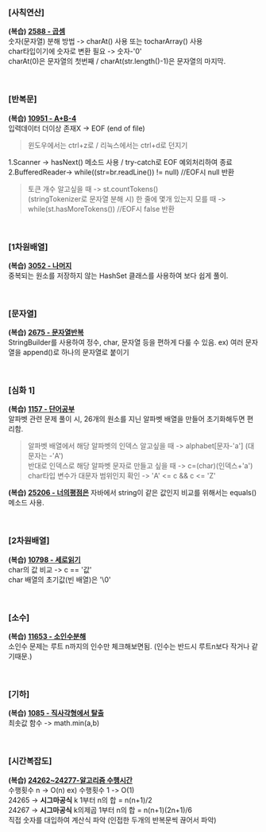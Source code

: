 ### [사칙연산]

**(복습) [2588 - 곱셈](https://www.acmicpc.net/problem/2588)**   
숫자(문자열) 분해 방법 -> charAt() 사용 또는 tocharArray() 사용   
char타입이기에 숫자로 변환 필요 -> 숫자-'0'   
charAt(0)은 문자열의 첫번째 / charAt(str.length()-1)은 문자열의 마지막. 

</br>

### [반복문]
**(복습) [10951 - A+B-4](https://www.acmicpc.net/problem/10951)**   
입력데이터 더이상 존재X -> EOF (end of file)    
>윈도우에서는 ctrl+z로 / 리눅스에서는 ctrl+d로 던지기
  
1.Scanner -> hasNext() 메소드 사용 / try-catch로 EOF 예외처리하여 종료   
2.BufferedReader-> while((str=br.readLine()) != null) //EOF시 null 반환 
>토큰 개수 알고싶을 때 -> st.countTokens()   
>(stringTokenizer로 문자열 분해 시) 한 줄에 몇개 있는지 모를 때 -> while(st.hasMoreTokens()) //EOF시 false 반환   

</br>

### [1차원배열]
**(복습) [3052 - 나머지](https://www.acmicpc.net/problem/3052)**   
중복되는 원소를 저장하지 않는 HashSet 클래스를 사용하여 보다 쉽게 풀이.

</br>

### [문자열]
**(복습) [2675 - 문자열반복](https://www.acmicpc.net/problem/2675)**    
StringBuilder를 사용하여 정수, char, 문자열 등을 편하게 다룰 수 있음. ex) 여러 문자열을 append()로 하나의 문자열로 붙이기

</br>

### [심화 1]
**(복습) [1157 - 단어공부](https://www.acmicpc.net/problem/1157)**   
알파벳 관련 문제 풀이 시, 26개의 원소를 지닌 알파벳 배열을 만들어 초기화해두면 편리함.    
>알파벳 배열에서 해당 알파벳의 인덱스 알고싶을 때 -> alphabet[문자-'a']     (대문자는 -'A')     
 반대로 인덱스로 해당 알파벳 문자로 만들고 싶을 때 -> c=(char)(인덱스+'a')    
>char타입 변수가 대문자 범위인지 확인 -> 'A' <= c && c <= 'Z'
   
**(복습) [25206 - 너의평점은](https://www.acmicpc.net/problem/25206)** 
자바에서 string이 같은 값인지 비교를 위해서는 equals() 메소드 사용.   

</br>

### [2차원배열]
**(복습) [10798 - 세로읽기](https://www.acmicpc.net/problem/107987)**   
char의 값 비교 -> c == '값'    
char 배열의 초기값(빈 배열)은 '\0' 

</br>

### [소수] 
**(복습) [11653 - 소인수분해](https://www.acmicpc.net/problem/11653)**   
소인수 문제는 루트 n까지의 인수만 체크해보면됨. (인수는 반드시 루트n보다 작거나 같기때문.)

</br>

### [기하] 
**(복습) [1085 - 직사각형에서 탈출](https://www.acmicpc.net/problem/1085)**   
최솟값 함수 -> math.min(a,b)

</br>

### [시간복잡도] 
**(복습) [24262~24277-알고리즘 수행시간](https://www.acmicpc.net/step/53)**     
수행횟수 n -> O(n)  ex) 수행횟수 1 -> O(1)  
24265 -> **시그마공식**  k 1부터 n의 합 = n(n+1)/2   
24267 -> **시그마공식**  k의제곱 1부터 n의 합 = n(n+1)(2n+1)/6   
직접 숫자를 대입하여 계산식 파악 (인접한 두개의 반복문씩 끊어서 파악)   
